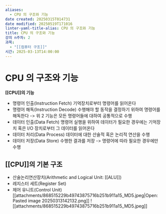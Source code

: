 ```yaml
---
aliases:
  - CPU 의 구조와 기능
date created: 20250315T014731
date modified: 20250519T171016
linter-yaml-title-alias: CPU 의 구조와 기능
title: CPU 의 구조와 기능
강의 n주차: 2
과목:
  - "[[컴퓨터 구조]]"
시간: 2025-03-13T14:00:00
---
```


# CPU 의 구조와 기능

**[[CPU]]의 기능**
- 명령어 인출(Instruction Fetch)
  기억장치로부터 명령어를 읽어온다
- 명령어 해독(Instruction Decode)
  수행해야 할 동작을 결정하기 위하여 명령어를 해독한다
-> 위 2 기능은 모든 명령어들에 대하여 공통적으로 수행
- 데이터 인출(Data Fetch)
  명령어 실행을 위하여 데이터가 필요한 경우에는 기억장치 혹은 I/O 장치로부터 그 데이터를 읽어온다
- 데이터 처리(Data Process)
  데이터에 대한 산술적 혹은 논리적 연산을 수행
- 데이터 저장(Data Store)
  수행한 결과를 저장
-> 명령어에 따라 필요한 경우에만 수행

## [[CPU]]의 기본 구조

- 산술논리연산장치(Arithmetic and Logical Unit: [[ALU]])
- 레지스터 세트(Register Set)
- 제어 유니트(Control Unit)
[[attachments/868515229b49743875716b251b911a15_MD5.jpeg|Open: Pasted image 20250313142132.png]]
![[attachments/868515229b49743875716b251b911a15_MD5.jpeg]]
